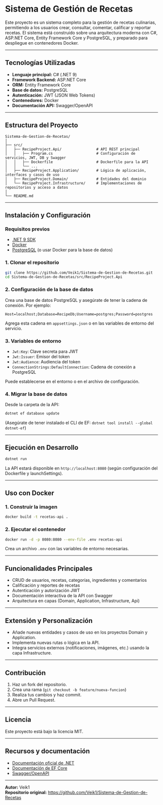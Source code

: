 # Sistema de Gestión de Recetas

Este proyecto es un sistema completo para la gestión de recetas culinarias, permitiendo a los usuarios crear, consultar, comentar, calificar y reportar recetas. El sistema está construido sobre una arquitectura moderna con C#, ASP.NET Core, Entity Framework Core y PostgreSQL, y preparado para despliegue en contenedores Docker.

---

## Tecnologías Utilizadas

- **Lenguaje principal:** C# (.NET 9)
- **Framework Backend:** ASP.NET Core
- **ORM:** Entity Framework Core
- **Base de datos:** PostgreSQL
- **Autenticación:** JWT (JSON Web Tokens)
- **Contenedores:** Docker
- **Documentación API:** Swagger/OpenAPI

---

## Estructura del Proyecto

```
Sistema-de-Gestion-de-Recetas/
│
├── src/
│   ├── RecipeProject.Api/                # API REST principal
│   │   ├── Program.cs                    # Configuración de servicios, JWT, DB y Swagger
│   │   ├── Dockerfile                    # Dockerfile para la API
│   │   └── ...        
│   ├── RecipeProject.Application/        # Lógica de aplicación, interfaces y casos de uso
│   ├── RecipeProject.Domain/             # Entidades del dominio
│   └── RecipeProject.Infrastructure/     # Implementaciones de repositorios y acceso a datos
│
└── README.md
```

---

## Instalación y Configuración

### Requisitos previos

- [.NET 9 SDK](https://dotnet.microsoft.com/download)
- [Docker](https://www.docker.com/)
- [PostgreSQL](https://www.postgresql.org/) (o usar Docker para la base de datos)

### 1. Clonar el repositorio

```bash
git clone https://github.com/Veik1/Sistema-de-Gestion-de-Recetas.git
cd Sistema-de-Gestion-de-Recetas/src/RecipeProject.Api
```

### 2. Configuración de la base de datos

Crea una base de datos PostgreSQL y asegúrate de tener la cadena de conexión. Por ejemplo:

```
Host=localhost;Database=RecipeDb;Username=postgres;Password=postgres
```

Agrega esta cadena en `appsettings.json` o en las variables de entorno del servicio.

### 3. Variables de entorno

- `Jwt:Key`: Clave secreta para JWT
- `Jwt:Issuer`: Emisor del token
- `Jwt:Audience`: Audiencia del token
- `ConnectionStrings:DefaultConnection`: Cadena de conexión a PostgreSQL

Puede establecerse en el entorno o en el archivo de configuración.

### 4. Migrar la base de datos

Desde la carpeta de la API:

```bash
dotnet ef database update
```

(Asegúrate de tener instalado el CLI de EF: `dotnet tool install --global dotnet-ef`)

---

## Ejecución en Desarrollo

```bash
dotnet run
```

La API estará disponible en `http://localhost:8080` (según configuración del Dockerfile y launchSettings).

---

## Uso con Docker

### 1. Construir la imagen

```bash
docker build -t recetas-api .
```

### 2. Ejecutar el contenedor

```bash
docker run -d -p 8080:8080 --env-file .env recetas-api
```

Crea un archivo `.env` con las variables de entorno necesarias.

---

## Funcionalidades Principales

- CRUD de usuarios, recetas, categorías, ingredientes y comentarios
- Calificación y reportes de recetas
- Autenticación y autorización JWT
- Documentación interactiva de la API con Swagger
- Arquitectura en capas (Domain, Application, Infrastructure, Api)

---

## Extensión y Personalización

- Añade nuevas entidades y casos de uso en los proyectos Domain y Application.
- Implementa nuevas rutas o lógica en la API.
- Integra servicios externos (notificaciones, imágenes, etc.) usando la capa Infrastructure.

---

## Contribución

1. Haz un fork del repositorio.
2. Crea una rama (`git checkout -b feature/nueva-funcion`)
3. Realiza tus cambios y haz commit.
4. Abre un Pull Request.

---

## Licencia

Este proyecto está bajo la licencia MIT.

---

## Recursos y documentación

- [Documentación oficial de .NET](https://docs.microsoft.com/dotnet/)
- [Documentación de EF Core](https://learn.microsoft.com/ef/core/)
- [Swagger/OpenAPI](https://swagger.io/)

---

**Autor:** Veik1  
**Repositorio original:** https://github.com/Veik1/Sistema-de-Gestion-de-Recetas
